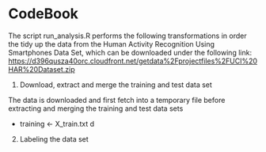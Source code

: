 # CodeBook

The script run_analysis.R performs the following transformations in order the tidy up the data from the Human Activity Recognition Using Smartphones Data Set, which can be downloaded under the following link: https://d396qusza40orc.cloudfront.net/getdata%2Fprojectfiles%2FUCI%20HAR%20Dataset.zip

1. Download, extract and merge the training and test data set

The data is downloaded and first fetch into a temporary file before extracting and merging the training and test data sets

- training <- X_train.txt 
  d

2. Labeling the data set 
